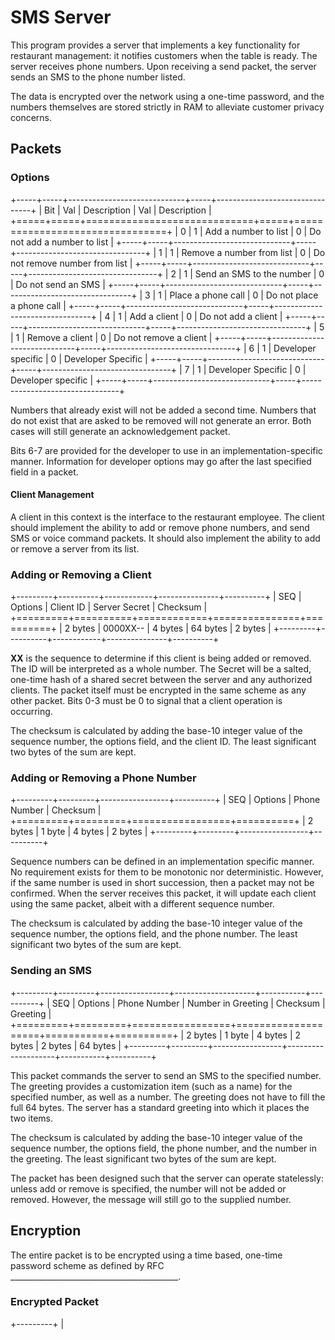 <link rel="stylesheet" type="text/css" href="MD_styling.css" />

# SMS Server

This program provides a server that implements a key functionality for restaurant management: it notifies customers when the table is ready. The server receives phone numbers. Upon receiving a send packet, the server sends an SMS to the phone number listed.

The data is encrypted over the network using a one-time password, and the numbers themselves are stored strictly in RAM to alleviate customer privacy concerns.

## Packets

### Options

+-----+-----+-----------------------------+-----+--------------------------------+
| Bit | Val | Description                 | Val | Description                    |
+=====+=====+=============================+=====+================================+
|  0  |  1  | Add a number to list        |  0  | Do not add a number to list    |
+-----+-----+-----------------------------+-----+--------------------------------+
|  1  |  1  | Remove a number from list   |  0  | Do not remove number from list |
+-----+-----+-----------------------------+-----+--------------------------------+
|  2  |  1  | Send an SMS to the number   |  0  | Do not send an SMS             |
+-----+-----+-----------------------------+-----+--------------------------------+
|  3  |  1  | Place a phone call          |  0  | Do not place a phone call      |
+-----+-----+-----------------------------+-----+--------------------------------+
|  4  |  1  | Add a client                |  0  | Do not add a client            |
+-----+-----+-----------------------------+-----+--------------------------------+
|  5  |  1  | Remove a client             |  0  | Do not remove a client         |
+-----+-----+-----------------------------+-----+--------------------------------+
|  6  |  1  | Developer specific          |  0  | Developer Specific             |
+-----+-----+-----------------------------+-----+--------------------------------+
|  7  |  1  | Developer Specific          |  0  | Developer specific             |
+-----+-----+-----------------------------+-----+--------------------------------+

Numbers that already exist will not be added a second time. Numbers that do not exist that are asked to be removed will not generate an error. Both cases will still generate an acknowledgement packet.

Bits 6-7 are provided for the developer to use in an implementation-specific manner. Information for developer options may go after the last specified field in a packet.

#### Client Management

A client in this context is the interface to the restaurant employee. The client should implement the ability to add or remove phone numbers, and send SMS or voice command packets. It should also implement the ability to add or remove a server from its list. 

### Adding or Removing a Client

+---------+----------+------------+---------------+----------+
|   SEQ   | Options  | Client ID  | Server Secret | Checksum |
+=========+==========+============+===============+==========+
| 2 bytes | 0000XX-- | 4 bytes    | 64 bytes      | 2 bytes  |
+---------+----------+------------+---------------+----------+

**XX** is the sequence to determine if this client is being added or removed. The ID will be interpreted as a whole number. The Secret will be a salted, one-time hash of a shared secret between the server and any authorized clients. The packet itself must be encrypted in the same scheme as any other packet. Bits 0-3 must be 0 to signal that a client operation is occurring.

The checksum is calculated by adding the base-10 integer value of the sequence number, the options field, and the client ID. The least significant two bytes of the sum are kept.

### Adding or Removing a Phone Number

+---------+---------+-----------------+----------+
|   SEQ   | Options | Phone Number    | Checksum |
+=========+=========+=================+==========+
| 2 bytes | 1 byte  | 4 bytes         | 2 bytes  |
+---------+---------+-----------------+----------+

Sequence numbers can be defined in an implementation specific manner. No requirement exists for them to be monotonic nor deterministic. However, if the same number is used in short succession, then a packet may not be confirmed. When the server receives this packet, it will update each client using the same packet, albeit with a different sequence number.

The checksum is calculated by adding the base-10 integer value of the sequence number, the options field, and the phone number. The least significant two bytes of the sum are kept. 

### Sending an SMS

+---------+---------+-----------------+--------------------+-----------+----------+
|   SEQ   | Options | Phone Number    | Number in Greeting | Checksum  | Greeting |
+=========+=========+=================+====================+===========+==========+
| 2 bytes | 1 byte  | 4 bytes         | 2 bytes            | 2 bytes   | 64 bytes |
+---------+---------+-----------------+--------------------+-----------+----------+

This packet commands the server to send an SMS to the specified number. The greeting 
provides a customization item (such as a name) for the specified number, as well as a number. The greeting does not have to fill the full 64 bytes. The server has a standard greeting into which it places the two items. 

The checksum is calculated by adding the base-10 integer value of the sequence number, the options field, the phone number, and the number in the greeting. The least significant two bytes of the sum are kept. 

The packet has been designed such that the server can operate statelessly: unless add or remove is specified, the number will not be added or removed. However, the message will still go to the supplied number.

## Encryption

The entire packet is to be encrypted using a time based, one-time password scheme as defined by RFC __________________________________________.

### Encrypted Packet

+---------+
|
